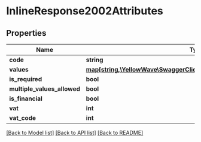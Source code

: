 # InlineResponse2002Attributes

## Properties
Name | Type | Description | Notes
------------ | ------------- | ------------- | -------------
**code** | **string** |  | 
**values** | [**map[string,\YellowWave\SwaggerClient\Model\InlineResponse2002Values]**](InlineResponse2002Values.md) |  | 
**is_required** | **bool** |  | 
**multiple_values_allowed** | **bool** |  | 
**is_financial** | **bool** |  | 
**vat** | **int** |  | 
**vat_code** | **int** |  | 

[[Back to Model list]](../../README.md#documentation-for-models) [[Back to API list]](../../README.md#documentation-for-api-endpoints) [[Back to README]](../../README.md)

